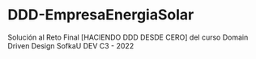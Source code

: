 # DDD-EmpresaEnergiaSolar
Solución al Reto Final [HACIENDO DDD DESDE CERO] del curso Domain Driven Design SofkaU DEV C3 - 2022
